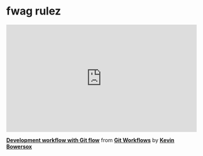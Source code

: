 <h1>fwag rulez</h1>

<div style="position:relative;height:0;padding-bottom:56.25%"><iframe width="640" height="360" src="https://www.linkedin.com/learning/embed/git-workflows/development-workflow-with-git-flow?autoplay=false&claim=AQFOr7lqMr2YKQAAAYnAw8lNI7Ox-YQSRQyONoFZt3sZBDufJEGXAoYfbHaYCDPTKvSm3Wvnn5G5Bws-NDB2CzBoI7_jnyFHKg6xfgIks6FIHCr-RkYIKWzJ1yvplCAgue-vlISzmWV-ShG5sJu5PoUmSu9tn0YTZ6SKQrlJ4Uyi06YVHRuW8EChUcAo0WX5n94Y1n-tg2FtCsc6kUtS8mGDaiiuZj6CYTAxGkK0oS1BsnWCsupxou3ZU8zMK0AFOWUJosO6dn82SENUrw7IYDdng-TtOqGme1bVXHEjSEOkKqlpbE-nnYt3wAcosZiFocScdnXORsVQ6WvLc0pAHxAprrUpk2ClEZbLBERV7vgDPtlKR2Gtl7IDwHw3Dr-rWVZJmmk-JZLQGZ9nhvszCttIS5eQo06Z1Com7IFDsLP9OyiWdErLCax3BH8GMW87LP_wMS1gZide1gMlHQEg1kMxQe7IsusppBnxgIT-L2VJGmwpONNZE-SKB9wleyuhDJ3KODean7iD9nh6f7dS_a37yHdk-VGOL5HHmckISqps3QeOwuRdEvD1JNbbFyzlra9FR6xwsGSrpLSZ_8NnFqd-T7Uz0i_w_MEvhkgEQTXfCx0gpRHgjTH-eDIXUADGaTiAzCRdj0B3wBLeK5-JoVkqrHGMVKuHZkDzjIkJU0TUaSqUPo3xy56TUiPiCooYrtpPRaXkgda0ll2EpMBEUy42Az3yuasRs5wluIScbCQ6kvtDhWBNRDg39sz0xhJzsSvCnQte58vtg9C6T-OuYQ7_V590SkrICpBFUscGfVj8TqKY5X9F9Nb4LPem0J-7QlSvQCjp-_HZqPwig1i1sMT9s1rgqxgFXcNrLvNEDCVMLtdDNzqh2-HfQVHVXEGB0AN9eOWo9RS1d9iXBJCOiJd5Q5rjOHRtqCLZ5_KaRFYTn1xKdrQBmkMdShg0vNUx8d1Ql72DYqbLJuAMbnuUbnRh4474cWeORg2O9e3pByQ56FuvzoszzsDebX3DKv5QUerFl6BsbDzoK8ilCsQQq0_i8EP60fF_sZw1-7ks4AvMwn-Sqe-ZrYhPdnAx2iySyPY7SxNLNv-tAB6vyeoFM9iwWyabXYO7YzsbeOiEeRMXsG1GCUdxoqjznVQg7_j2GY_dVAPpC7PXESVqbKPnzdK5_8jvvJrHJfzii8WjP-cYBro-jKlPIUPO4ka57VC00_xdj-Cwg_-Y9GHGflrS" mozallowfullscreen="true" webkitallowfullscreen="true" allowfullscreen="true" frameborder="0" style="position:absolute;width:100%;height:100%;left:0"></iframe></div><p><strong><a href="https://www.linkedin.com/learning/git-workflows/development-workflow-with-git-flow?trk=embed_lil">Development workflow with Git flow</a></strong> from <strong><a href="https://www.linkedin.com/learning/git-workflows?trk=embed_lil">Git Workflows</a></strong> by <strong><a href="https://www.linkedin.com/learning/instructors/kevin-bowersox?trk=embed_lil">Kevin Bowersox</a></strong></p>